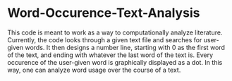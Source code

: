# Word-Occurence-Text-Analysis
This code is meant to work as a way to computationally analyze literature.
Currently, the code looks through a given text file and searches for user-given words. It then designs a number line, starting with 0 as the first word of the text, and ending with whatever the last word of the text is. Every occurence of the user-given word is graphically displayed as a dot. In this way, one can analyze word usage over the course of a text.
